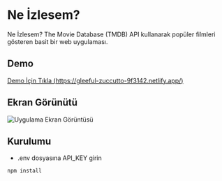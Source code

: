 # Ne İzlesem?

Ne İzlesem? The Movie Database (TMDB) API kullanarak popüler filmleri gösteren basit bir web uygulaması.

## Demo

[Demo İçin Tıkla (https://gleeful-zuccutto-9f3142.netlify.app/)](https://gleeful-zuccutto-9f3142.netlify.app/)

## Ekran Görünütü

![Uygulama Ekran Görüntüsü](https://img001.prntscr.com/file/img001/JdIM20bAS_C5VtAvGwIo4Q.png)

## Kurulumu

* .env dosyasına API_KEY girin

```bash
npm install
```

